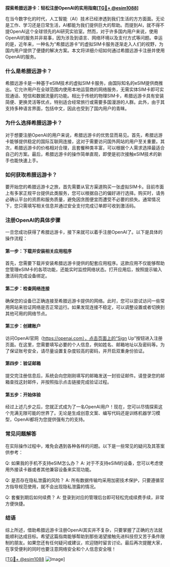 **探索希腊远游卡：轻松注册OpenAI的实用指南[[TG💪+ @esim1088](https://t.me/s/esim1088)]**

在当今数字化的时代，人工智能（AI）技术已经渗透到我们生活的方方面面。无论是工作、学习还是日常生活，AI都能为我们提供巨大的帮助。而提到AI，就不得不提OpenAI这个全球领先的AI研究实验室。然而，对于许多国内用户来说，使用OpenAI的服务并非易事，因为涉及到语言、网络环境以及支付方式等问题。幸运的是，近年来，一种名为“希腊远游卡”的虚拟SIM卡服务逐渐走入人们的视野，为国内用户提供了便捷的解决方案。本文将详细介绍如何通过希腊远游卡注册并使用OpenAI的服务。

### 什么是希腊远游卡？

希腊远游卡是一种基于eSIM技术的虚拟SIM卡服务，由国际知名的eSIM提供商推出。它允许用户在全球范围内使用本地运营商的网络服务，无需实体SIM卡即可实现通话、短信和数据流量的功能。相比于传统的物理SIM卡，希腊远游卡具有安装简便、更换灵活等优点，特别适合经常旅行或需要多国漫游的人群。此外，由于其支持多种语言界面，包括中文，因此也受到了国内用户的青睐。

### 为什么选择希腊远游卡？

对于想要注册OpenAI的用户来说，希腊远游卡的优势显而易见。首先，希腊远游卡能够提供稳定的国际互联网连接，这对于需要访问国外网站的用户至关重要。其次，希腊远游卡的价格相对合理，且套餐种类丰富，可以根据个人需求选择最适合自己的方案。最后，希腊远游卡的操作简单直观，即使是初次接触eSIM技术的新手也能快速上手。

### 如何获取希腊远游卡？

要开始您的希腊远游卡之旅，首先需要从官方渠道购买一张虚拟SIM卡。目前市面上有多家正规平台提供此类服务，您可以根据自己的偏好进行选择。购买时，请务必确认平台的资质和服务质量，避免因贪图便宜而遭受不必要的损失。通常情况下，您只需填写相关信息并通过安全支付完成订单即可收到激活码。

### 注册OpenAI的具体步骤

一旦您成功获得了希腊远游卡，接下来就可以着手注册OpenAI了。以下是具体的操作流程：

#### 第一步：下载并安装相关应用程序
首先，您需要下载并安装希腊远游卡提供的配套应用程序。这款应用不仅能够帮助您管理eSIM卡的各项功能，还能实时监控网络状态。打开应用后，按照提示输入激活码完成设备绑定。

#### 第二步：检查网络连接
确保您的设备已正确连接至希腊远游卡提供的网络。此时，您可以尝试访问一些常用网站来验证网络是否正常运行。如果发现连接不稳定，可以调整设置或者切换到其他可用的网络节点。

#### 第三步：创建账户
访问OpenAI官网（https://openai.com），点击页面上的“Sign Up”按钮进入注册页面。在这里，您需要填写必要的个人信息，例如姓名、邮箱地址以及密码等。为了保证账号安全，请尽量设置复杂度较高的密码，并开启双重身份验证。

#### 第四步：验证邮箱
提交完注册信息后，系统会向您刚刚填写的邮箱发送一封验证邮件。请登录您的邮箱查找这封邮件，并按照指示点击链接完成验证过程。

#### 第五步：开始体验
经过上述几步之后，您就正式成为了一名OpenAI用户！现在，您可以尽情探索这个充满无限可能的世界了。无论是生成创意文案、编写代码还是训练机器学习模型，OpenAI都将为您提供强有力的支持。

### 常见问题解答

在实际操作过程中，难免会遇到各种各样的问题。以下是一些常见的疑问及其答案供参考：

Q: 如果我的手机不支持eSIM怎么办？
A: 对于不支持eSIM的设备，您可以考虑使用外接读卡器或者其他兼容设备来实现功能。

Q: 是否存在隐私泄露的风险？
A: 所有数据传输均采用加密技术保护，只要遵循官方指导规范使用，就不会出现隐私泄露的情况。

Q: 套餐到期后如何续费？
A: 登录到对应的管理后台即可轻松完成续费手续，非常方便快捷。

### 结语

综上所述，借助希腊远游卡注册OpenAI其实并不复杂，只要掌握了正确的方法就能顺利达成目标。希望这篇指南能够帮助到那些渴望接触先进科技但又苦于条件限制的朋友。如果您还有任何疑问或建议，欢迎随时留言讨论。最后再次提醒大家，在享受便利的同时也要注意网络安全和个人信息安全哦！

[[TG💪+ @esim1088](https://t.me/s/esim1088) ![Image](https://i.postimg.cc/4NQfJmqS/Snipaste-2025-05-13-00-14-12.png)]